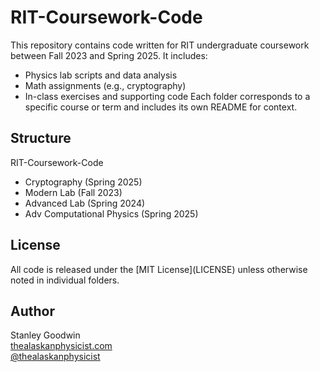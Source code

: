 # RIT-Coursework-Code
This repository contains code written for RIT undergraduate coursework between Fall 2023 and Spring 2025. It includes:
- Physics lab scripts and data analysis
- Math assignments (e.g., cryptography)
- In-class exercises and supporting code
Each folder corresponds to a specific course or term and includes its own README for context.

## Structure
RIT-Coursework-Code
- Cryptography (Spring 2025)
- Modern Lab (Fall 2023)
- Advanced Lab (Spring 2024)
- Adv Computational Physics (Spring 2025)

## License
All code is released under the \[MIT License](LICENSE) unless otherwise noted in individual folders.

## Author
Stanley Goodwin  
[thealaskanphysicist.com](https://thealaskanphysicist.com)  
[@thealaskanphysicist](https://github.com/thealaskanphysicist)

